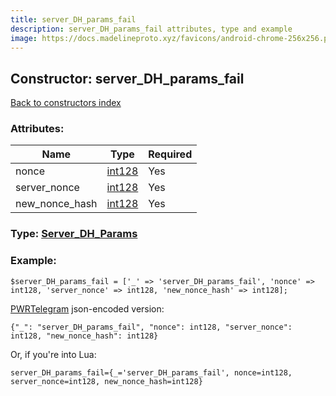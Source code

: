 ```yaml
---
title: server_DH_params_fail
description: server_DH_params_fail attributes, type and example
image: https://docs.madelineproto.xyz/favicons/android-chrome-256x256.png
---
```

## Constructor: server\_DH\_params\_fail  
[Back to constructors index](index.md)



### Attributes:

| Name     |    Type       | Required |
|----------|---------------|----------|
|nonce|[int128](../types/int128.md) | Yes|
|server\_nonce|[int128](../types/int128.md) | Yes|
|new\_nonce\_hash|[int128](../types/int128.md) | Yes|



### Type: [Server\_DH\_Params](../types/Server_DH_Params.md)


### Example:

```
$server_DH_params_fail = ['_' => 'server_DH_params_fail', 'nonce' => int128, 'server_nonce' => int128, 'new_nonce_hash' => int128];
```  

[PWRTelegram](https://pwrtelegram.xyz) json-encoded version:

```
{"_": "server_DH_params_fail", "nonce": int128, "server_nonce": int128, "new_nonce_hash": int128}
```


Or, if you're into Lua:  


```
server_DH_params_fail={_='server_DH_params_fail', nonce=int128, server_nonce=int128, new_nonce_hash=int128}

```


